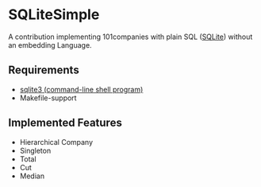 # SQLiteSimple

A contribution implementing 101companies with plain SQL  ([SQLite](https://sqlite.org/)) without an embedding Language.

## Requirements

* [sqlite3  (command-line shell program)](https://sqlite.org/download.html)
* Makefile-support

## Implemented Features

* Hierarchical Company
* Singleton
* Total
* Cut
* Median
